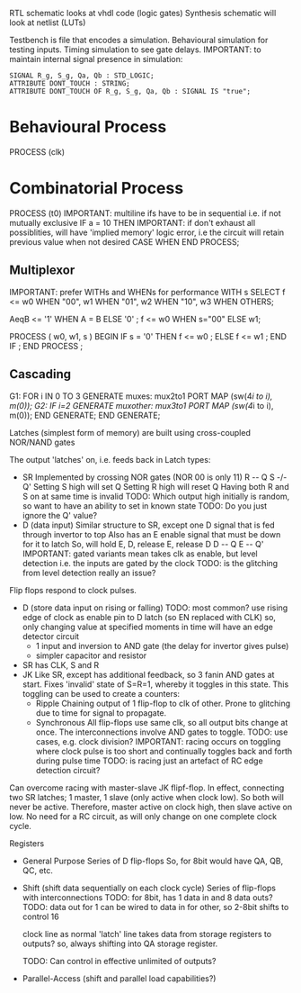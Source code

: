 <!-- SPDX-License-Identifier: zlib-acknowledgement -->
RTL schematic looks at vhdl code (logic gates)
Synthesis schematic will look at netlist (LUTs)

Testbench is file that encodes a simulation.
Behavioural simulation for testing inputs.
Timing simulation to see gate delays. 
IMPORTANT: to maintain internal signal presence in simulation:
```
SIGNAL R_g, S_g, Qa, Qb : STD_LOGIC;
ATTRIBUTE DONT_TOUCH : STRING;
ATTRIBUTE DONT_TOUCH OF R_g, S_g, Qa, Qb : SIGNAL IS "true";
```

# Behavioural Process
PROCESS (clk)

# Combinatorial Process
PROCESS (t0)
  IMPORTANT: multiline ifs have to be in sequential
  i.e. if not mutually exclusive
  IF a = 10 THEN 
  IMPORTANT: if don't exhaust all possiblities,
  will have 'implied memory' logic error, i.e
  the circuit will retain previous value when not desired
  CASE WHEN 
END PROCESS;

## Multiplexor
IMPORTANT: prefer WITHs and WHENs for performance
WITH s SELECT
  f <= w0 WHEN "00",
       w1 WHEN "01",
       w2 WHEN "10",
       w3 WHEN OTHERS;

AeqB <= '1' WHEN A = B ELSE '0' ;
f <= w0 WHEN s="00" ELSE w1;

PROCESS ( w0, w1, s )
BEGIN
  IF s = '0' THEN
    f <= w0 ;
  ELSE
    f <= w1 ;
  END IF ;
END PROCESS ;


## Cascading
G1: FOR i IN 0 TO 3 GENERATE
  muxes: mux2to1 PORT MAP (sw(4*i to i), m(0));
  G2: IF i=2 GENERATE
    muxother: mux3to1 PORT MAP (sw(4*i to i), m(0));
  END GENERATE;
END GENERATE;






Latches (simplest form of memory) are built using cross-coupled NOR/NAND gates

The output 'latches' on, i.e. feeds back in
Latch types:
  - SR
    Implemented by crossing NOR gates (NOR 00 is only 11)
    R -\- Q
    S -/- Q'
    Setting S high will set Q
    Setting R high will reset Q
    Having both R and S on at same time is invalid
    TODO: Which output high initially is random, so want to have an ability to set in known state
    TODO: Do you just ignore the Q' value?
  - D (data input)
    Similar structure to SR, except one D signal that is fed through invertor to top
    Also has an E enable signal that must be down for it to latch
    So, will hold E, D, release E, release D
    D -- Q
    E -- Q'
  IMPORTANT: gated variants mean takes clk as enable, but level detection
  i.e. the inputs are gated by the clock
  TODO: is the glitching from level detection really an issue?

Flip flops respond to clock pulses.
  - D (store data input on rising or falling)
  TODO: most common?
  use rising edge of clock as enable pin to D latch (so EN replaced with CLK)
  so, only changing value at specified moments in time
  will have an edge detector circuit
    - 1 input and inversion to AND gate (the delay for invertor gives pulse)
    - simpler capacitor and resistor
  - SR
   has CLK, S and R
  - JK 
   Like SR, except has additional feedback, so 3 fanin AND gates at start.
   Fixes 'invalid' state of S=R=1, whereby it toggles in this state.
   This toggling can be used to create a counters:
     - Ripple
       Chaining output of 1 flip-flop to clk of other.
       Prone to glitching due to time for signal to propagate.
     - Synchronous 
       All flip-flops use same clk, so all output bits change at once.
       The interconnections involve AND gates to toggle.
      TODO: use cases, e.g. clock division?
   IMPORTANT: racing occurs on toggling where clock pulse is too short and continually toggles back and forth during pulse time
   TODO: is racing just an artefact of RC edge detection circuit?

   Can overcome racing with master-slave JK flipf-flop.
   In effect, connecting two SR latches; 1 master, 1 slave (only active when clock low). 
   So both will never be active.
   Therefore, master active on clock high, then slave active on low.
   No need for a RC circuit, as will only change on one complete clock cycle.

Registers
  - General Purpose
    Series of D flip-flops
    So, for 8bit would have QA, QB, QC, etc.

  - Shift (shift data sequentially on each clock cycle)
    Series of flip-flops with interconnections
    TODO: for 8bit, has 1 data in and 8 data outs?
    TODO: data out for 1 can be wired to data in for other, so 2-8bit shifts to control 16

    clock line as normal
    'latch' line takes data from storage registers to outputs?
    so, always shifting into QA storage register.

    TODO: Can control in effective unlimited of outputs?
  - Parallel-Access (shift and parallel load capabilities?)
